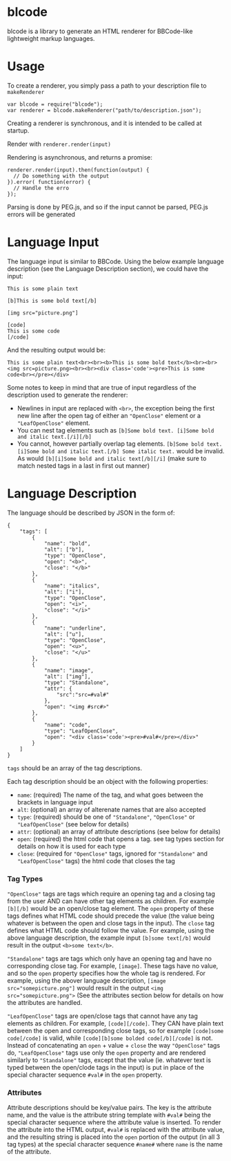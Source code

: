 # blcode
blcode is a library to generate an HTML renderer for BBCode-like lightweight markup languages.

# Usage
To create a renderer, you simply pass a path to your description file to `makeRenderer`
```
var blcode = require("blcode");
var renderer = blcode.makeRenderer("path/to/description.json");
```

Creating a renderer is synchronous, and it is intended to be called at startup.

Render with `renderer.render(input)`

Rendering is asynchronous, and returns a promise:
```
renderer.render(input).then(function(output) {
  // Do something with the output
}).error( function(error) {
  // Handle the erro
});
```

Parsing is done by PEG.js, and so if the input cannot be parsed, PEG.js errors will be generated

# Language Input
The language input is similar to BBCode. Using the below example language description (see the Language Description section), we could have the input:

```
This is some plain text

[b]This is some bold text[/b]

[img src="picture.png"]

[code]
This is some code
[/code]
```

And the resulting output would be:
```
This is some plain text<br><br><b>This is some bold text</b><br><br><img src=picture.png><br><br><div class='code'><pre>This is some code<br></pre></div>
```

Some notes to keep in mind that are true of input regardless of the description used to generate the renderer:
- Newlines in input are replaced with `<br>`, the exception being the first new line after the open tag of either an `"OpenClose"` element or a `"LeafOpenClose"` element.
- You can nest tag elements such as `[b]Some bold text. [i]Some bold and italic text.[/i][/b]`
- You cannot, however partially overlap tag elements. `[b]Some bold text. [i]Some bold and italic text.[/b] Some italic text.` would be invalid. As would `[b][i]Some bold and italic text[/b][/i]` (make sure to match nested tags in a last in first out manner)

# Language Description
The language should be described by JSON in the form of:
```
{ 
	"tags": [
		{
			"name": "bold",
			"alt": ["b"],
			"type": "OpenClose",
			"open": "<b>",
			"close": "</b>"
		},
		{
			"name": "italics",
			"alt": ["i"],
			"type": "OpenClose",
			"open": "<i>",
			"close": "</i>"
		},
		{
			"name": "underline",
			"alt": ["u"],
			"type": "OpenClose",
			"open": "<u>",
			"close": "</u>"
		},
		{
			"name": "image",
			"alt": ["img"],
			"type": "Standalone",
			"attr":	{
				"src":"src=#val#"
			},
			"open": "<img #src#>"
		},
		{
			"name": "code",
			"type": "LeafOpenClose",
			"open": "<div class='code'><pre>#val#</pre></div>"
		}
	]
}
```

`tags` should be an array of the tag descriptions.

Each tag description should be an object with the following properties:
- `name`: (required) The name of the tag, and what goes between the brackets in language input
- `alt`: (optional) an array of alterenate names that are also accepted
- `type`: (required) should be one of `"Standalone"`, `"OpenClose"` or `"LeafOpenClose"` (see below for details)
- `attr`: (optional) an array of attribute descriptions (see below for details)
- `open`: (required) the html code that opens a tag. see tag types section for details on how it is used for each type
- `close`: (required for `"OpenClose"` tags, ignored for `"Standalone"` and `"LeafOpenClose"` tags) the html code that closes the tag

### Tag Types
`"OpenClose"` tags are tags which require an opening tag and a closing tag from the user AND can have other tag elements as children. For example `[b][/b]` would be an open/close tag element. The `open` property of these tags defines what HTML code should precede the value (the value being whatever is between the open and close tags in the input). The `close` tag defines what HTML code should follow the value. For example, using the above language description, the example input `[b]some text[/b]` would result in the output `<b>some text</b>`.

`"Standalone"` tags are tags which only have an opening tag and have no corresponding close tag. For example, `[image]`. These tags have no value, and so the `open` property specifies how the whole tag is rendered. For example, using the abover language description, `[image src="somepicture.png"]` would result in the output `<img src="somepicture.png">` (See the attributes section below for details on how the attributes are handled.

`"LeafOpenClose"` tags are open/close tags that cannot have any tag elements as children. For example, `[code][/code]`. They CAN have plain text between the open and corresponding close tags, so for example `[code]some code[/code]` is valid, while `[code][b]some bolded code[/b][/code]` is not. Instead of concatenating an `open` + value + `close` the way `"OpenClose"` tags do, `"LeafOpenClose"` tags use only the `open` property and are rendered similarly to `"Standalone"` tags, except that the value (ie. whatever text is typed between the open/clode tags in the input) is put in place of the special character sequence `#val#` in the `open` property.

### Attributes
Attribute descriptions should be key/value pairs. The key is the attribute name, and the value is the attribute string template with `#val#` being the special character sequence where the attribute value is inserted. To render the attribute into the HTML output, `#val#` is replaced with the attribute value, and the resulting string is placed into the `open` portion of the output (in all 3 tag types) at the special character sequence `#name#` where `name` is the name of the attribute.
